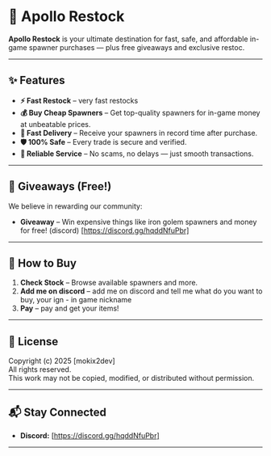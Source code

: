 # 🚀 Apollo Restock

**Apollo Restock** is your ultimate destination for fast, safe, and affordable in-game spawner purchases — plus free giveaways and exclusive restoc.  

---

## ✨ Features

- **⚡ Fast Restock** – very fast restocks  
- **💰 Buy Cheap Spawners** – Get top-quality spawners for in-game money at unbeatable prices.  
- **🚚 Fast Delivery** – Receive your spawners in record time after purchase.  
- **🛡️ 100% Safe** – Every trade is secure and verified.  
- **🎯 Reliable Service** – No scams, no delays — just smooth transactions.

---

## 🎁 Giveaways (Free!)

We believe in rewarding our community:

- **Giveaway** – Win expensive things like iron golem spawners and money for free! (discord) [https://discord.gg/hqddNfuPbr]

---

## 🛒 How to Buy

1. **Check Stock** – Browse available spawners and more.
2. **Add me on discord** – add me on discord and tell me what do you want to buy, your ign - in game nickname
3. **Pay** – pay and get your items! 

---

## 📜 License

Copyright (c) 2025 [mokix2dev]  
All rights reserved.  
This work may not be copied, modified, or distributed without permission.

---

## 📬 Stay Connected

- **Discord:** [https://discord.gg/hqddNfuPbr]

---
